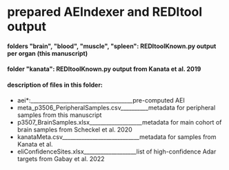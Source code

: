 # prepared AEIndexer and REDItool output

#### folders "brain", "blood", "muscle", "spleen": REDItoolKnown.py output per organ (this manuscript) 
#### folder "kanata": REDItoolKnown.py output from Kanata et al. 2019

#### description of files in this folder:

- aei*:_____________________________________pre-computed AEI
- meta_p3506_PeripheralSamples.csv__________metadata for peripheral samples from this manuscript
- p3507_BrainSamples.xlsx___________________metadata for main cohort of brain samples from Scheckel et al. 2020
- kanataMeta.csv____________________________metadata for samples from Kanata et al. 
- eliConfidenceSites.xlsx___________________list of high-confidence Adar targets from Gabay et al. 2022


